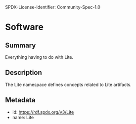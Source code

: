 SPDX-License-Identifier: Community-Spec-1.0

# Software

## Summary

Everything having to do with Lite.

## Description

The Lite namespace defines concepts related to Lite artifacts.

## Metadata

- id: https://rdf.spdx.org/v3/Lite
- name: Lite

